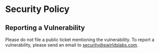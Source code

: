# Security Policy

## Reporting a Vulnerability

Please do not file a public ticket mentioning the vulnerability. To report a vulnerability, please send an email to <security@swirldslabs.com>.
